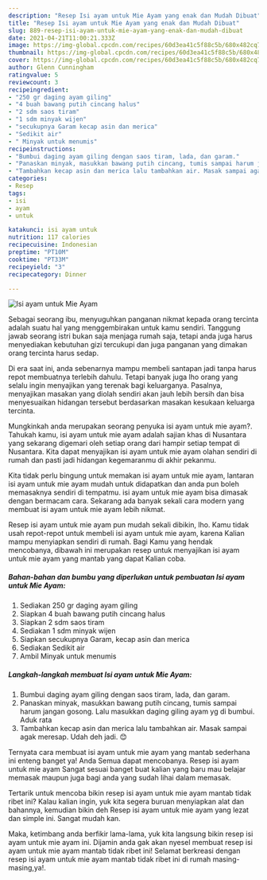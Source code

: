 ```yaml
---
description: "Resep Isi ayam untuk Mie Ayam yang enak dan Mudah Dibuat"
title: "Resep Isi ayam untuk Mie Ayam yang enak dan Mudah Dibuat"
slug: 889-resep-isi-ayam-untuk-mie-ayam-yang-enak-dan-mudah-dibuat
date: 2021-04-21T11:00:21.333Z
image: https://img-global.cpcdn.com/recipes/60d3ea41c5f88c5b/680x482cq70/isi-ayam-untuk-mie-ayam-foto-resep-utama.jpg
thumbnail: https://img-global.cpcdn.com/recipes/60d3ea41c5f88c5b/680x482cq70/isi-ayam-untuk-mie-ayam-foto-resep-utama.jpg
cover: https://img-global.cpcdn.com/recipes/60d3ea41c5f88c5b/680x482cq70/isi-ayam-untuk-mie-ayam-foto-resep-utama.jpg
author: Glenn Cunningham
ratingvalue: 5
reviewcount: 3
recipeingredient:
- "250 gr daging ayam giling"
- "4 buah bawang putih cincang halus"
- "2 sdm saos tiram"
- "1 sdm minyak wijen"
- "secukupnya Garam kecap asin dan merica"
- "Sedikit air"
- " Minyak untuk menumis"
recipeinstructions:
- "Bumbui daging ayam giling dengan saos tiram, lada, dan garam."
- "Panaskan minyak, masukkan bawang putih cincang, tumis sampai harum jangan gosong. Lalu masukkan daging giling ayam yg di bumbui. Aduk rata"
- "Tambahkan kecap asin dan merica lalu tambahkan air. Masak sampai agak meresap. Udah deh jadi. 😊"
categories:
- Resep
tags:
- isi
- ayam
- untuk

katakunci: isi ayam untuk 
nutrition: 117 calories
recipecuisine: Indonesian
preptime: "PT10M"
cooktime: "PT33M"
recipeyield: "3"
recipecategory: Dinner

---
```



![Isi ayam untuk Mie Ayam](https://img-global.cpcdn.com/recipes/60d3ea41c5f88c5b/680x482cq70/isi-ayam-untuk-mie-ayam-foto-resep-utama.jpg)

Sebagai seorang ibu, menyuguhkan panganan nikmat kepada orang tercinta adalah suatu hal yang menggembirakan untuk kamu sendiri. Tanggung jawab seorang istri bukan saja menjaga rumah saja, tetapi anda juga harus menyediakan kebutuhan gizi tercukupi dan juga panganan yang dimakan orang tercinta harus sedap.

Di era  saat ini, anda sebenarnya mampu membeli santapan jadi tanpa harus repot membuatnya terlebih dahulu. Tetapi banyak juga lho orang yang selalu ingin menyajikan yang terenak bagi keluarganya. Pasalnya, menyajikan masakan yang diolah sendiri akan jauh lebih bersih dan bisa menyesuaikan hidangan tersebut berdasarkan masakan kesukaan keluarga tercinta. 



Mungkinkah anda merupakan seorang penyuka isi ayam untuk mie ayam?. Tahukah kamu, isi ayam untuk mie ayam adalah sajian khas di Nusantara yang sekarang digemari oleh setiap orang dari hampir setiap tempat di Nusantara. Kita dapat menyajikan isi ayam untuk mie ayam olahan sendiri di rumah dan pasti jadi hidangan kegemaranmu di akhir pekanmu.

Kita tidak perlu bingung untuk memakan isi ayam untuk mie ayam, lantaran isi ayam untuk mie ayam mudah untuk didapatkan dan anda pun boleh memasaknya sendiri di tempatmu. isi ayam untuk mie ayam bisa dimasak dengan bermacam cara. Sekarang ada banyak sekali cara modern yang membuat isi ayam untuk mie ayam lebih nikmat.

Resep isi ayam untuk mie ayam pun mudah sekali dibikin, lho. Kamu tidak usah repot-repot untuk membeli isi ayam untuk mie ayam, karena Kalian mampu menyiapkan sendiri di rumah. Bagi Kamu yang hendak mencobanya, dibawah ini merupakan resep untuk menyajikan isi ayam untuk mie ayam yang mantab yang dapat Kalian coba.

<!--inarticleads1-->

##### Bahan-bahan dan bumbu yang diperlukan untuk pembuatan Isi ayam untuk Mie Ayam:

1. Sediakan 250 gr daging ayam giling
1. Siapkan 4 buah bawang putih cincang halus
1. Siapkan 2 sdm saos tiram
1. Sediakan 1 sdm minyak wijen
1. Siapkan secukupnya Garam, kecap asin dan merica
1. Sediakan Sedikit air
1. Ambil  Minyak untuk menumis




<!--inarticleads2-->

##### Langkah-langkah membuat Isi ayam untuk Mie Ayam:

1. Bumbui daging ayam giling dengan saos tiram, lada, dan garam.
1. Panaskan minyak, masukkan bawang putih cincang, tumis sampai harum jangan gosong. Lalu masukkan daging giling ayam yg di bumbui. Aduk rata
1. Tambahkan kecap asin dan merica lalu tambahkan air. Masak sampai agak meresap. Udah deh jadi. 😊




Ternyata cara membuat isi ayam untuk mie ayam yang mantab sederhana ini enteng banget ya! Anda Semua dapat mencobanya. Resep isi ayam untuk mie ayam Sangat sesuai banget buat kalian yang baru mau belajar memasak maupun juga bagi anda yang sudah lihai dalam memasak.

Tertarik untuk mencoba bikin resep isi ayam untuk mie ayam mantab tidak ribet ini? Kalau kalian ingin, yuk kita segera buruan menyiapkan alat dan bahannya, kemudian bikin deh Resep isi ayam untuk mie ayam yang lezat dan simple ini. Sangat mudah kan. 

Maka, ketimbang anda berfikir lama-lama, yuk kita langsung bikin resep isi ayam untuk mie ayam ini. Dijamin anda gak akan nyesel membuat resep isi ayam untuk mie ayam mantab tidak ribet ini! Selamat berkreasi dengan resep isi ayam untuk mie ayam mantab tidak ribet ini di rumah masing-masing,ya!.


